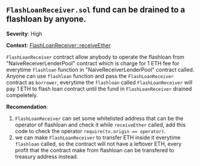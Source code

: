 ## `FlashLoanReceiver.sol` fund can be drained to a flashloan by anyone. 

**Severity**: High 

**Context**: [FlashLoanReceiver::receiveEther](https://github.com/jraynaldi3/damn-vulnerable-defi-solution/blob/7682ec953218c857049a76c278508559b6afb94e/contracts/naive-receiver/FlashLoanReceiver.sol#L21-L32)

`FlashLoanReceiver` contract allow anybody to operate the flashloan from "NaiveReceiverLenderPool" contract which is charge for 1 ETH fee for everytime `flashloan` function in "NaiveReceiverLenderPool" contract called. Anyone can use `flashloan` function and pass the `FlashLoanReceiver` contract as `borrower`, everytime the `flashloan` called `FlashLoanReceiver` will pay 1 ETH to flash loan contract until the fund in `FlashLoanReceiver` drained compeletely.

**Recomendation**: 
1. `FlashLoanReceiver` can set some whitelisted address that can be the operator of flashloan and check it while `receiveEther` called, add this code to check the operator `require(tx.origin == operator)`.
2. we can make `FlashLoanReceiver` to transfer ETH inside it everytime `flashloan` called, so the contract will not have a leftover ETH, every profit that the contract make from flashloan can be transfered to treasury address instead.